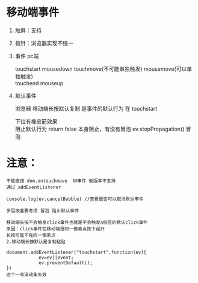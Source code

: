 # 移动端事件

1. 触屏：支持

2. 指针：浏览器实现不统一

3. 事件
                                    pc端

	touchstart		               mousedown
	touchmove(不可能单独触发)		mousemove(可以单独触发)	  
	touchend                       mouseup

4. 默认事件

   浏览器 移动端长按默认复制 是事件的默认行为 在 touchstart

   下拉有橡皮筋效果    
   阻止默认行为  return false 本身阻止，有没有冒泡 ev.stopPropagation() 冒泡

# 注意：
    不能直接 dom.ontouchmove  绑事件 低版本不支持
    通过 addEventListener

    console.log(ev.cancelBubble) //查看是否可以取消默认事件

    多层嵌套要考虑 冒泡 阻止默认事件

    移动端长按不会触发click事件也就是不会触发a标签的默认click事件
    原因：click事件在移动端是同一像素点按下起开
    长按可能不在同一像素点
    2.移动端长按默认是复制粘贴

    document.addEventListener("touchstart",function(ev){
				ev=ev||event;
				ev.preventDefault();
	})
    这个一写滚动条失效